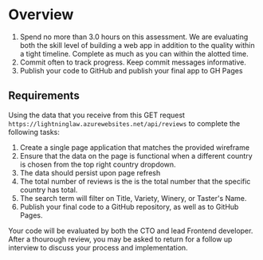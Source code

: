# Overview

1. Spend no more than 3.0 hours on this assessment. We are evaluating both the skill level of building a web app in addition to the quality within a tight timeline. Complete as much as you can within the alotted time. 
2. Commit often to track progress. Keep commit messages informative.
3. Publish your code to GitHub and publish your final app to GH Pages

## Requirements

Using the data that you receive from this GET request `https://lightninglaw.azurewebsites.net/api/reviews` to complete the following tasks:

1. Create a single page application that matches the provided wireframe
2. Ensure that the data on the page is functional when a different country is chosen from the top right country dropdown.
3. The data should persist upon page refresh
3. The total number of reviews is the is the total number that the specific country has total.
4. The search term will filter on Title, Variety, Winery, or Taster's Name.
5. Publish your final code to a GitHub repository, as well as to GitHub Pages.

Your code will be evaluated by both the CTO and lead Frontend developer. After a thourough review, you may be asked to return for a follow up interview to discuss your process and implementation. 


